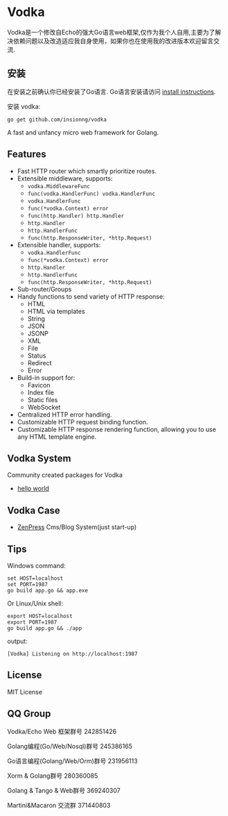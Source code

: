 # Vodka

Vodka是一个修改自Echo的强大Go语言web框架,仅作为我个人自用,主要为了解决依赖问题以及改造适应我自身使用，如果你也在使用我的改进版本欢迎留言交流.

## 安装

在安装之前确认你已经安装了Go语言. Go语言安装请访问 [install instructions](http://golang.org/doc/install.html). 

安装 vodka:

    go get github.com/insionng/vodka

A fast and unfancy micro web framework for Golang.


## Features

- Fast HTTP router which smartly prioritize routes.
- Extensible middleware, supports:
	- `vodka.MiddlewareFunc`
	- `func(vodka.HandlerFunc) vodka.HandlerFunc`
	- `vodka.HandlerFunc`
	- `func(*vodka.Context) error`
	- `func(http.Handler) http.Handler`
	- `http.Handler`
	- `http.HandlerFunc`
	- `func(http.ResponseWriter, *http.Request)`
- Extensible handler, supports:
    - `vodka.HandlerFunc`
    - `func(*vodka.Context) error`
    - `http.Handler`
    - `http.HandlerFunc`
    - `func(http.ResponseWriter, *http.Request)`
- Sub-router/Groups
- Handy functions to send variety of HTTP response:
    - HTML
    - HTML via templates
    - String 
    - JSON
    - JSONP
    - XML
    - File
    - Status
    - Redirect
    - Error
- Build-in support for:
	- Favicon
	- Index file
	- Static files
	- WebSocket
- Centralized HTTP error handling.
- Customizable HTTP request binding function.
- Customizable HTTP response rendering function, allowing you to use any HTML template engine.

## Vodka System

Community created packages for Vodka

- [hello world](https://github.com/vodka-contrib/helloworld)

## Vodka Case

- [ZenPress](https://github.com/insionng/zenpress) Cms/Blog System(just start-up)

## Tips

Windows command:

```
set HOST=localhost
set PORT=1987
go build app.go && app.exe
```

Or Linux/Unix shell:

```
export HOST=localhost
export PORT=1987
go build app.go && ./app
```

output:

```
[Vodka] Listening on http://localhost:1987
```

## License
MIT License


## QQ Group

Vodka/Echo Web 框架群号 242851426

Golang编程(Go/Web/Nosql)群号 245386165

Go语言编程(Golang/Web/Orm)群号 231956113

Xorm & Golang群号 280360085

Golang & Tango & Web群号 369240307

Martini&Macaron 交流群 371440803
